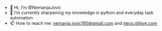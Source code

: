 - 👋 Hi, I’m @NemanjaJovic
- 🌱 I’m currently sharpening my knowledge in python and everyday task automation
- 📫 How to reach me: nemanja.jovic195@gmail.com and neco.j@live.com
